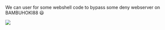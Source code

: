 We can user for some webshell code to bypass some deny webserver on BAMBUHOKI88 😃



<img src="https://i.pinimg.com/originals/b4/b8/6e/b4b86e2f95381b402e71fd3089d370ab.gif"/>
